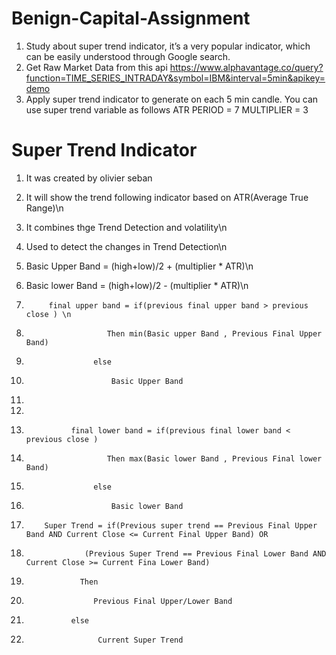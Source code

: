 # Benign-Capital-Assignment

1. Study about super trend indicator, it’s a very popular indicator, which can be easily understood through Google search.
2. Get Raw Market Data from this api https://www.alphavantage.co/query?function=TIME_SERIES_INTRADAY&symbol=IBM&interval=5min&apikey=demo
3. Apply super trend indicator to generate on each 5 min candle. You can use super trend variable as follows
ATR PERIOD = 7
MULTIPLIER = 3


# Super Trend Indicator
1. It was created by olivier seban
2. It will show the trend following indicator based on ATR(Average True Range)\n
3. It combines thge Trend Detection and volatility\n
4. Used to detect the changes in Trend Detection\n
5. Basic Upper Band = (high+low)/2 + (multiplier * ATR)\n
6. Basic lower Band = (high+low)/2 - (multiplier * ATR)\n

7.          final upper band = if(previous final upper band > previous close ) \n
8.                       Then min(Basic upper Band , Previous Final Upper Band)
9.                    else
10.                        Basic Upper Band
11.                        
12. 
13.               final lower band = if(previous final lower band < previous close ) 
14.                       Then max(Basic lower Band , Previous Final lower Band)
15.                    else
16.                        Basic lower Band
17.         Super Trend = if(Previous super trend == Previous Final Upper Band AND Current Close <= Current Final Upper Band) OR
18.                  (Previous Super Trend == Previous Final Lower Band AND Current Close >= Current Fina Lower Band)
19.                 Then
20.                    Previous Final Upper/Lower Band
21.               else
22.                     Current Super Trend
                    
